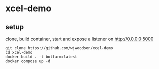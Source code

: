 # xcel-demo

## setup 

clone, build container, start and expose a listener on http://0.0.0.0:5000

```
git clone https://github.com/wjwoodson/xcel-demo
cd xcel-demo
docker build . -t botfarm:latest
docker compose up -d
```
